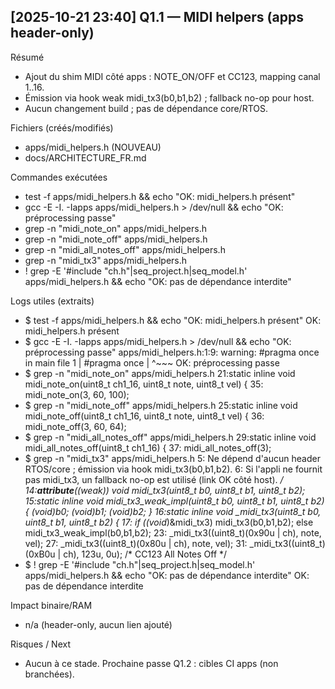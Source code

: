 ## [2025-10-21 23:40] Q1.1 — MIDI helpers (apps header-only)

Résumé
- Ajout du shim MIDI côté apps : NOTE_ON/OFF et CC123, mapping canal 1..16.
- Émission via hook weak midi_tx3(b0,b1,b2) ; fallback no-op pour host.
- Aucun changement build ; pas de dépendance core/RTOS.

Fichiers (créés/modifiés)
- apps/midi_helpers.h (NOUVEAU)
- docs/ARCHITECTURE_FR.md

Commandes exécutées
- test -f apps/midi_helpers.h && echo "OK: midi_helpers.h présent"
- gcc -E -I. -Iapps apps/midi_helpers.h > /dev/null && echo "OK: préprocessing passe"
- grep -n "midi_note_on" apps/midi_helpers.h
- grep -n "midi_note_off" apps/midi_helpers.h
- grep -n "midi_all_notes_off" apps/midi_helpers.h
- grep -n "midi_tx3" apps/midi_helpers.h
- ! grep -E '#include "ch\.h"|seq_project\.h|seq_model\.h' apps/midi_helpers.h && echo "OK: pas de dépendance interdite"

Logs utiles (extraits)
- $ test -f apps/midi_helpers.h && echo "OK: midi_helpers.h présent"
  OK: midi_helpers.h présent
- $ gcc -E -I. -Iapps apps/midi_helpers.h > /dev/null && echo "OK: préprocessing passe"
  apps/midi_helpers.h:1:9: warning: #pragma once in main file
      1 | #pragma once
        |         ^~~~
  OK: préprocessing passe
- $ grep -n "midi_note_on" apps/midi_helpers.h
  21:static inline void midi_note_on(uint8_t ch1_16, uint8_t note, uint8_t vel) {
  35:   midi_note_on(3, 60, 100);
- $ grep -n "midi_note_off" apps/midi_helpers.h
  25:static inline void midi_note_off(uint8_t ch1_16, uint8_t note, uint8_t vel) {
  36:   midi_note_off(3, 60, 64);
- $ grep -n "midi_all_notes_off" apps/midi_helpers.h
  29:static inline void midi_all_notes_off(uint8_t ch1_16) {
  37:   midi_all_notes_off(3);
- $ grep -n "midi_tx3" apps/midi_helpers.h
  5:   Ne dépend d'aucun header RTOS/core ; émission via hook midi_tx3(b0,b1,b2).
  6:   Si l'appli ne fournit pas midi_tx3, un fallback no-op est utilisé (link OK côté host). */
  14:__attribute__((weak)) void midi_tx3(uint8_t b0, uint8_t b1, uint8_t b2);
  15:static inline void midi_tx3_weak_impl(uint8_t b0, uint8_t b1, uint8_t b2) { (void)b0; (void)b1; (void)b2; }
  16:static inline void _midi_tx3(uint8_t b0, uint8_t b1, uint8_t b2) {
  17:  if ((void*)&midi_tx3) midi_tx3(b0,b1,b2); else midi_tx3_weak_impl(b0,b1,b2);
  23:  _midi_tx3((uint8_t)(0x90u | ch), note, vel);
  27:  _midi_tx3((uint8_t)(0x80u | ch), note, vel);
  31:  _midi_tx3((uint8_t)(0xB0u | ch), 123u, 0u); /* CC123 All Notes Off */
- $ ! grep -E '#include "ch\.h"|seq_project\.h|seq_model\.h' apps/midi_helpers.h && echo "OK: pas de dépendance interdite"
  OK: pas de dépendance interdite

Impact binaire/RAM
- n/a (header-only, aucun lien ajouté)

Risques / Next
- Aucun à ce stade. Prochaine passe Q1.2 : cibles CI apps (non branchées).
